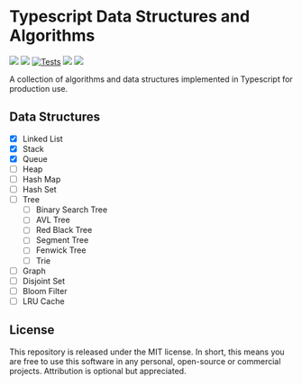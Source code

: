 # Typescript Data Structures and Algorithms

![](https://img.shields.io/github/v/release/jeffzh4ng/dsa-ts)
![](https://img.shields.io/npm/v/dsa-ts)
[![Tests](https://github.com/jeffzh4ng/dsa-ts/workflows/Tests/badge.svg)](https://github.com/jeffzh4ng/dsa-ts/actions?query=branch%3Amaster++)
![](https://img.shields.io/codecov/c/github/jeffzh4ng/dsa-ts)
![](https://img.shields.io/github/license/jeffzh4ng/dsa-ts)

A collection of algorithms and data structures implemented in Typescript for
production use.

## Data Structures

- [x] Linked List
- [x] Stack
- [x] Queue
- [ ] Heap
- [ ] Hash Map
- [ ] Hash Set
- [ ] Tree
  - [ ] Binary Search Tree
  - [ ] AVL Tree
  - [ ] Red Black Tree
  - [ ] Segment Tree
  - [ ] Fenwick Tree
  - [ ] Trie
- [ ] Graph
- [ ] Disjoint Set
- [ ] Bloom Filter
- [ ] LRU Cache

## License

This repository is released under the MIT license. In short, this means you are free to use this software in any personal, open-source or commercial projects. Attribution is optional but appreciated.
